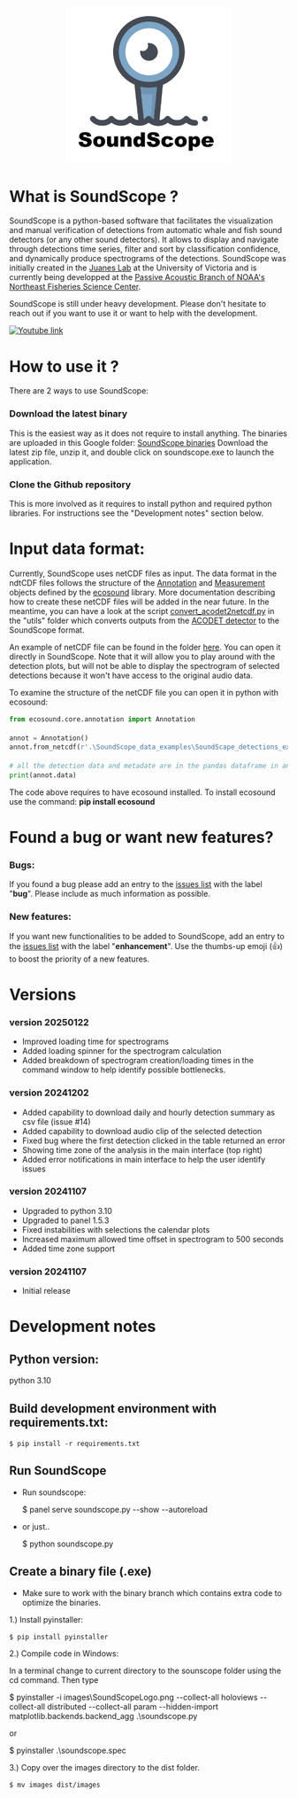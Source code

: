 <p align="center">
	<img src="/images/SoundScopeWelcome.png" width="300" />
</p>

# What is SoundScope ?
SoundScope is a python-based software that facilitates the visualization and manual verification of detections from automatic whale and fish sound detectors (or any other sound detectors). 
It allows to display and navigate through detections time series, filter and sort by classification confidence, and dynamically produce spectrograms of the detections. SoundScope was initially
created in the [Juanes Lab](https://juaneslab.weebly.com/) at the University of Victoria and is currently being developped at the [Passive Acoustic Branch of NOAA's Northeast Fisheries Science Center](https://www.fisheries.noaa.gov/new-england-mid-atlantic/endangered-species-conservation/passive-acoustic-research-northeast#:~:text=We%20use%20passive%20acoustic%20technologies,affected%20by%20human%2Dmade%20sounds). 

SoundScope is still under heavy development. Please don't hesitate to reach out if you want to use it or want to help with the development. 

[![Youtube link](https://img.youtube.com/vi/80ZeSBCuZ4U/0.jpg)](https://www.youtube.com/watch?v=80ZeSBCuZ4U)

# How to use it ?

There are 2 ways to use SoundScope:

### Download the latest binary 
This is the easiest way as it does not require to install anything. The binaries are uploaded in this Google folder: [SoundScope binaries](https://whoi-my.sharepoint.com/:f:/g/personal/xavier_mouy_whoi_edu/EtRGhOyVbSJMiLBs0DetDyEBRdaVMQP_BdA4Yoeb_if65w?e=WdTdzE)
Download the latest zip file, unzip it, and double click on soundscope.exe to launch the application.

### Clone the Github repository
This is more involved as it requires to install python and required python libraries. For instructions see the "Development notes" section below. 

# Input data format:
Currently, SoundScope uses netCDF files as input. The data format in the ndtCDF files follows the structure of the [Annotation](https://github.com/xaviermouy/ecosound/blob/master/ecosound/core/annotation.py) and [Measurement](https://github.com/xaviermouy/ecosound/blob/master/ecosound/core/measurement.py) objects defined by the [ecosound](https://github.com/xaviermouy/ecosound) library. 
More documentation describing how to create these netCDF files will be added in the near future. In the meantime, you can have a look at the script [convert_acodet2netcdf.py](https://github.com/xaviermouy/SoundScope/blob/main/utils/convert_acodet2netcdf.py) in the "utils" folder which converts outputs from the [ACODET detector](https://github.com/vskode/acodet) to the SoundScope format.

An example of netCDF file can be found in the folder [here](https://drive.google.com/drive/folders/1UCbsveXWZnqgaYKTtJ3XdINJCT15SGun?usp=drive_link). 
You can open it directly in SoundScope. Note that it will allow you to play around with the detection plots, but will not be able to display the spectrogram of selected detections because it won't have access to the original audio data.

To examine the structure of the netCDF file you can open it in python with ecosound:

```python
from ecosound.core.annotation import Annotation

annot = Annotation()
annot.from_netcdf(r'.\SoundScope_data_examples\SoundScape_detections_example.nc')

# all the detection data and metadate are in the pandas dataframe in annot.data
print(annot.data)

``` 
The code above requires to have ecosound installed. To install ecosound use the command: **pip install ecosound**

# Found a bug or want new features?

### Bugs:
If you found a bug please add an entry to the [issues list](https://github.com/xaviermouy/SoundScope/issues) with the label "**bug**". Please include as much information as possible.

### New features:
If you want new functionalities to be added to SoundScope, add an entry to the [issues list](https://github.com/xaviermouy/SoundScope/issues) with the label "**enhancement**". Use the
thumbs-up emoji (👍) to boost the priority of a new features.

# Versions

### version 20250122
- Improved loading time for spectrograms
- Added loading spinner for the spectrogram calculation
- Added breakdown of spectrogram creation/loading times in the command window to help identify possible bottlenecks.

### version 20241202
- Added capability to download daily and hourly detection summary as csv file (issue #14)
- Added capability to download audio clip of the selected detection
- Fixed bug where the first detection clicked in the table returned an error
- Showing time zone of the analysis in the main interface (top right)
- Added error notifications in main interface to help the user identify issues

### version 20241107
- Upgraded to python 3.10
- Upgraded to panel 1.5.3
- Fixed instabilities with selections the calendar plots
- Increased maximum allowed time offset in spectrogram to 500 seconds
- Added time zone support

### version 20241107
- Initial release


# Development notes

## Python version:
python 3.10

## Build development environment with requirements.txt:

    $ pip install -r requirements.txt

## Run SoundScope

- Run soundscope:

    $ panel serve soundscope.py --show --autoreload

- or just..

    $ python soundscope.py

## Create a binary file (.exe)

- Make sure to work with the binary branch which contains extra code to optimize the binaries.

1.) Install pyinstaller:

    $ pip install pyinstaller

2.) Compile code in Windows: 

In a terminal change to current directory to the sounscope folder using the cd command. Then type

   $ pyinstaller -i images\SoundScopeLogo.png --collect-all holoviews --collect-all distributed --collect-all param --hidden-import matplotlib.backends.backend_agg .\soundscope.py

or 

   $ pyinstaller .\soundscope.spec

3.) Copy over the images directory to the dist folder.

    $ mv images dist/images